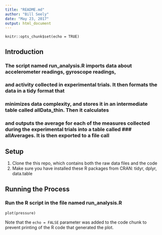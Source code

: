 ```yaml
---
title: "README.md"
author: "Bill Seely"
date: "May 23, 2017"
output: html_document
---
```


```{r setup, include=FALSE}
knitr::opts_chunk$set(echo = TRUE)
```
## Introduction
### The script named **run_analysis.R** imports data about accelerometer readings, gyroscope readings,
### and activity collected in experimental trials. It then formats the data in a tidy format that
### minimizes data complexity, and stores it in an intermediate table called allData_thin. Then it calculates
### and outputs the average for each of the measures collected during the experimental trials into a table called ### **allAverages**. It is then exported to a file call

## Setup
1. Clone the this repo, which contains both the raw data files and the code
2. Make sure you have installed these R packages from CRAN: tidyr, dplyr, data.table

## Running the Process

### Run the R script in the file named run_analysis.R

```{r pressure, echo=FALSE}
plot(pressure)
```

Note that the `echo = FALSE` parameter was added to the code chunk to prevent printing of the R code that generated the plot.
